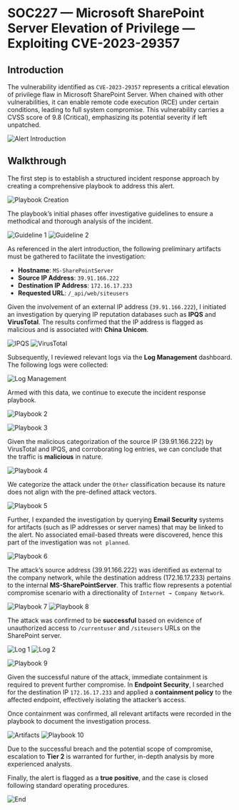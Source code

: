 # SOC227 — Microsoft SharePoint Server Elevation of Privilege — Exploiting CVE-2023-29357

## Introduction
The vulnerability identified as `CVE-2023-29357` represents a critical elevation of privilege flaw in Microsoft SharePoint Server. When chained with other vulnerabilities, it can enable remote code execution (RCE) under certain conditions, leading to full system compromise. This vulnerability carries a CVSS score of 9.8 (Critical), emphasizing its potential severity if left unpatched.

![Alert Introduction](assets/intro.png)

## Walkthrough

The first step is to establish a structured incident response approach by creating a comprehensive playbook to address this alert.

![Playbook Creation](assets/playbook.png)

The playbook’s initial phases offer investigative guidelines to ensure a methodical and thorough analysis of the incident.

![Guideline 1](assets/guideline1.png)
![Guideline 2](assets/guideline2.png)

As referenced in the alert introduction, the following preliminary artifacts must be gathered to facilitate the investigation:
- **Hostname**: `MS-SharePointServer`
- **Source IP Address**: `39.91.166.222`
- **Destination IP Address**: `172.16.17.233`
- **Requested URL**: `/_api/web/siteusers`

Given the involvement of an external IP address (`39.91.166.222`), I initiated an investigation by querying IP reputation databases such as **IPQS** and **VirusTotal**. The results confirmed that the IP address is flagged as malicious and is associated with **China Unicom**.

![IPQS](assets/ipqs.png)
![VirusTotal](assets/virustotal.png)

Subsequently, I reviewed relevant logs via the **Log Management** dashboard. The following logs were collected:

![Log Management](assets/log_manag.png)

Armed with this data, we continue to execute the incident response playbook.

![Playbook 2](assets/playbook2.png)

![Playbook 3](assets/playbook3.png)

Given the malicious categorization of the source IP (39.91.166.222) by VirusTotal and IPQS, and corroborating log entries, we can conclude that the traffic is **malicious** in nature.

![Playbook 4](assets/playbook4.png)

We categorize the attack under the `Other` classification because its nature does not align with the pre-defined attack vectors.

![Playbook 5](assets/playbook5.png)

Further, I expanded the investigation by querying **Email Security** systems for artifacts (such as IP addresses or server names) that may be linked to the alert. No associated email-based threats were discovered, hence this part of the investigation was `not planned`.

![Playbook 6](assets/playbook6.png)

The attack’s source address (39.91.166.222) was identified as external to the company network, while the destination address (172.16.17.233) pertains to the internal **MS-SharePointServer**. This traffic flow represents a potential compromise scenario with a directionality of `Internet → Company Network`.

![Playbook 7](assets/playbook7.png)
![Playbook 8](assets/playbook8.png)

The attack was confirmed to be **successful** based on evidence of unauthorized access to `/currentuser` and `/siteusers` URLs on the SharePoint server.

![Log 1](assets/log1.png)
![Log 2](assets/log2.png)

![Playbook 9](assets/playbook9.png)

Given the successful nature of the attack, immediate containment is required to prevent further compromise. In **Endpoint Security**, I searched for the destination IP `172.16.17.233` and applied a **containment policy** to the affected endpoint, effectively isolating the attacker’s access.

Once containment was confirmed, all relevant artifacts were recorded in the playbook to document the investigation process.

![Artifacts](assets/artifacts.png)
![Playbook 10](assets/playbook10.png)

Due to the successful breach and the potential scope of compromise, escalation to **Tier 2** is warranted for further, in-depth analysis by more experienced analysts.

Finally, the alert is flagged as a **true positive**, and the case is closed following standard operating procedures.

![End](assets/end.png)
